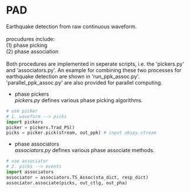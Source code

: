 # PAD

Earthquake detection from raw continuous waveform. <br>
<br>
procudures include: <br>
(1) phase picking <br>
(2) phase association <br>
<br>
Both procedures are implemented in seperate scripts, i.e. the 'pickers.py' and 'associators.py'. An example for combining these two processes for earthquake detection are shown in 'run_ppk_assoc.py'. 'parallel_ppk_assoc.py' are also provided for parallel computing.
<br>
  
* phase pickers  
*pickers.py* defines various phase picking algorithms. 
```python
# use picker
# 1. waveform --> picks
import pickers
picker = pickers.Trad_PS()
picks = picker.pick(stream, out_ppk) # input obspy.stream
```
  
* phase associators  
*associators.py* defines various phase associate methods.
```python
# use associator
# 2. picks --> events
import associators
associator = associators.TS_Assoc(sta_dict, resp_dict)
associator.associate(picks, out_ctlg, out_pha)
```
